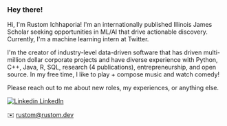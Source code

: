 ### Hey there!

<!--
**rustom-ichhaporia/rustom-ichhaporia** is a ✨ _special_ ✨ repository because its `README.md` (this file) appears on your GitHub profile.
- 🔭 I’m currently working on ...
- 🌱 I’m currently learning ...
- 👯 I’m looking to collaborate on ...
- 🤔 I’m looking for help with ...
- 💬 Ask me about ...
- 📫 How to reach me: ...
- 😄 Pronouns: ...
- ⚡ Fun fact: ...
-->
Hi, I'm Rustom Ichhaporia! I'm an internationally published Illinois James Scholar seeking opportunities in ML/AI that drive actionable discovery. Currently, I'm a machine learning intern at Twitter. 

I'm the creator of industry-level data-driven software that has driven multi-million dollar corporate projects and have diverse experience with Python, C++, Java, R, SQL, research (4 publications), entrepreneurship, and open source. In my free time, I like to play + compose music and watch comedy! 

Please reach out to me about new roles, my experiences, or anything else.

[![Linkedin](https://i.stack.imgur.com/gVE0j.png) LinkedIn](https://www.linkedin.com/in/rustom-ichhaporia/)

✉️ <rustom@rustom.dev>
